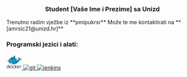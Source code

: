  <h3 align="center">Student [Vaše Ime i Prezime] sa Unizd</h3>
Trenutno radim vježbe iz **pmipukrsr**
Može te me kontaktirati na **[amrsic21@unizd.hr]**
<h3 align="left">Programski jezici i alati:</h3>
<p align="left"> <a href="https://www.docker.com/" target="_blank" rel="noreferrer"> <img
src="https://raw.githubusercontent.com/devicons/devicon/master/icons/docker/docker-original-wordmark.svg"
alt="docker" width="40" height="40"/> </a> <a href="https://git-scm.com/" target="_blank" rel="noreferrer">
<img src="https://www.vectorlogo.zone/logos/git-scm/git-scm-icon.svg" alt="git" width="40" height="40"/> </a>
<a href="https://www.jenkins.io" target="_blank" rel="noreferrer"> <img
src="https://www.vectorlogo.zone/logos/jenkins/jenkins-icon.svg" alt="jenkins" width="40" height="40"/> </a>
</p>
